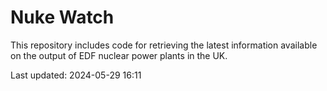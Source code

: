# Nuke Watch

This repository includes code for retrieving the latest information available on the output of EDF nuclear power plants in the UK.

Last updated: 2024-05-29 16:11